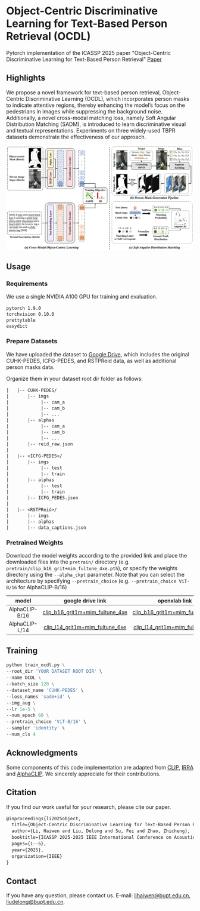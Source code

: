 # Object-Centric Discriminative Learning for Text-Based Person Retrieval (OCDL)
Pytorch implementation of the ICASSP 2025 paper "Object-Centric Discriminative Learning for Text-Based Person Retrieval" [Paper](https://ieeexplore.ieee.org/document/10887901)

## Highlights
We propose a novel framework for text-based person retrieval, Object-Centric Discriminative Learning (OCDL), which incorporates person masks to indicate attentive regions, thereby enhancing the model’s focus on the pedestrians in images while suppressing the background noise. Additionally, a novel cross-modal matching loss, namely Soft Angular Distribution Matching (SADM), is introduced to learn discriminative visual and textual representations. Experiments on three widely-used TBPR datasets demonstrate the effectiveness of our approach.


![main](assets/main.png)

## Usage
### Requirements
We use a single NVIDIA A100 GPU for training and evaluation.
```
pytorch 1.9.0
torchvision 0.10.0
prettytable
easydict
```
### Prepare Datasets
We have uploaded the dataset to [Google Drive](https://drive.google.com/file/d/1X7rmw0TmDjqa0b69qCn_EGSK3KCC-8zs/view?usp=drive_link), which includes the original CUHK-PEDES, ICFG-PEDES, and RSTPReid data, as well as additional person masks data.

Organize them in your dataset root dir folder as follows:
```|-- your dataset root dir/
|   |-- CUHK-PEDES/
|       |-- imgs
|            |-- cam_a
|            |-- cam_b
|            |-- ...
|       |-- alphas
|            |-- cam_a
|            |-- cam_b
|            |-- ...
|       |-- reid_raw.json
|       
|   |-- <ICFG-PEDES>/
|       |-- imgs
|            |-- test
|            |-- train
|       |-- alphas
|            |-- test
|            |-- train
|       |-- ICFG_PEDES.json
|
|   |-- <RSTPReid>/
|       |-- imgs
|       |-- alphas
|       |-- data_captions.json
```

### Pretrained Weights
Download the model weights according to the provided link and place the downloaded files into the `pretrain/` directory (e.g. `pretrain/clip_b16_grit+mim_fultune_4xe.pth`), or specify the weights directory using the `--alpha_ckpt` parameter. Note that you can select the architecture by specifying `--pretrain_choice` (e.g. `--pretrain_choice ViT-B/16` for AlphaCLIP-B/16)

|   model   |                      google drive link                       |                        openxlab link                         |
| :-------: | :----------------------------------------------------------: | :----------------------------------------------------------: |
| AlphaCLIP-B/16 | [clip_b16_grit1m+mim_fultune_4xe](https://drive.google.com/file/d/11iDlSAYI_BAi1A_Qz6LTWYHNgPe-UY7I/view?usp=sharing) | [clip_b16_grit1m+mim_fultune_4xe](https://download.openxlab.org.cn/models/SunzeY/AlphaCLIP/weight/clip_b16_grit+mim_fultune_4xe.pth) |
| AlphaCLIP-L/14 | [clip_l14_grit1m+mim_fultune_6xe](https://drive.google.com/file/d/1JfzOTvjf0tqBtKWwpBJtjYxdHi-06dbk/view?usp=sharing) | [clip_l14_grit1m+mim_fultune_6xe](https://download.openxlab.org.cn/models/SunzeY/AlphaCLIP/weight/clip_l14_grit+mim_fultune_6xe.pth) |


## Training

```python
python train_ocdl.py \
--root_dir 'YOUR DATASET ROOT DIR' \
--name OCDL \
--batch_size 128 \
--dataset_name 'CUHK-PEDES' \
--loss_names 'sadm+id' \
--img_aug \
--lr 1e-5 \
--num_epoch 60 \
--pretrain_choice 'ViT-B/16' \
--sampler 'identity' \
--num_cls 4
```

## Acknowledgments
Some components of this code implementation are adapted from [CLIP](https://github.com/openai/CLIP), [IRRA](https://github.com/anosorae/IRRA) and [AlphaCLIP](https://github.com/SunzeY/AlphaCLIP). We sincerely appreciate for their contributions.

## Citation
If you find our work useful for your research, please cite our paper.

```tex
@inproceedings{li2025object,
  title={Object-Centric Discriminative Learning for Text-Based Person Retrieval},
  author={Li, Haiwen and Liu, Delong and Su, Fei and Zhao, Zhicheng},
  booktitle={ICASSP 2025-2025 IEEE International Conference on Acoustics, Speech and Signal Processing (ICASSP)},
  pages={1--5},
  year={2025},
  organization={IEEE}
}
```

## Contact
If you have any question, please contact us. E-mail: [lihaiwen@bupt.edu.cn](mailto:lihaiwen@bupt.edu.cn), [liudelong@bupt.edu.cn](mailto:liudelong@bupt.edu.cn).
